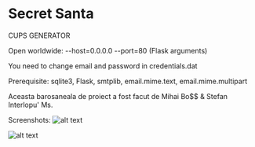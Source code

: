 # Secret Santa

CUPS GENERATOR

Open worldwide: --host=0.0.0.0 --port=80 (Flask arguments)

You need to change email and password in credentials.dat

Prerequisite: sqlite3, Flask, smtplib, email.mime.text, email.mime.multipart


Aceasta barosaneala de proiect a fost facut de Mihai Bo$$ & Stefan Interlopu'
Ms.

Screenshots:
![alt text](https://i.imgur.com/nfqNAo8.png)

![alt text](https://i.imgur.com/BMGqcIf.png)
